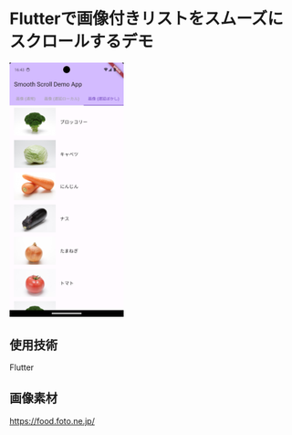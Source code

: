 # Flutterで画像付きリストをスムーズにスクロールするデモ
<img width="200" src="./docs/ss.png"><br/>

## 使用技術
Flutter

## 画像素材
https://food.foto.ne.jp/

